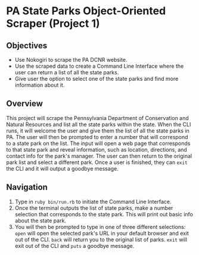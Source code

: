 # PA State Parks Object-Oriented Scraper (Project 1)

## Objectives
- Use Nokogiri to scrape the PA DCNR website.
- Use the scraped data to create a Command Line Interface where the user can return a list of all the state parks.
- Give user the option to select one of the state parks and find more information about it.

## Overview

This project will scrape the Pennsylvania Department of Conservation and Natural Resources and list all the state parks within the state. When the CLI runs, it will welcome the user and give them the list of all the state parks in PA. The user will then be prompted to enter a number that will correspond to a state park on the list. The input will open a web page that corresponds to that state park and reveal information, such as location, directions, and contact info for the park's manager. The user can then return to the original park list and select a different park. Once a user is finished, they can `exit` the CLI and it will output a goodbye message.

## Navigation

1. Type in `ruby bin/run.rb` to initiate the Command Line Interface.
2. Once the terminal outputs the list of state parks, make a number selection that corresponds to the state park. This will print out basic info about the state park.
3. You will then be prompted to type in one of three different selections:
`open` will open the selected park's URL in your default browser and exit out of the CLI.
`back` will return you to the original list of parks.
`exit` will exit out of the CLI and `puts` a goodbye message.
